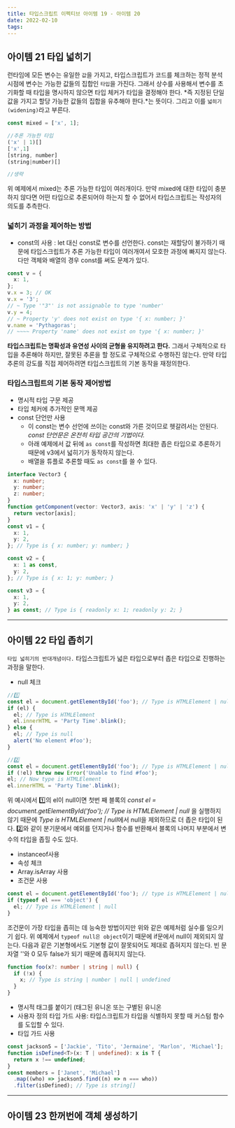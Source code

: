 ```yaml
---
title: 타입스크립트 이펙티브 아이템 19 - 아이템 20
date: 2022-02-10
tags:
---
```


## 아이템 21 타입 넓히기

런타임에 모든 변수는 유일한 `값`을 가지고, 타입스크립트가 코드를 체크하는 정적 분석 시점에 변수는 가능한 값들의 집합인 `타입`을 가진다. 그래서 상수를 사용해서 변수를 초기화할 때 타입을 명시하지 않으면 타입 체커가 타입을 결정해야 한다. *즉 지정된 단일 값을 가지고 할당 가능한 값들의 집합을 유추해야 한다.*는 뜻이다. 그리고 이를 `넓히기(widening)`라고 부른다.

```ts
const mixed = ['x', 1];

//추론 가능한 타입
('x' | 1)[]
['x',1]
[string, number]
(string|number)[]

//생략
```

위 예제에서 mixed는 추론 가능한 타입이 여러개이다. 만약 mixed에 대한 타입이 충분하지 않다면 어떤 타입으로 추론되어야 하는지 할 수 없어서 타입스크립트는 작성자의 의도를 추측한다.

### 넓히기 과정을 제어하는 방법

- const의 사용 : let 대신 const로 변수를 선언한다. const는 재할당이 불가하기 때문에 타입스크립트가 추론 가능한 타입이 여러개여서 모호한 과정에 빠지지 않는다. 다만 객체와 배열의 경우 const를 써도 문제가 있다.

```ts
const v = {
  x: 1,
};
v.x = 3; // OK
v.x = '3';
// ~ Type '"3"' is not assignable to type 'number'
v.y = 4;
// ~ Property 'y' does not exist on type '{ x: number; }'
v.name = 'Pythagoras';
// ~~~~ Property 'name' does not exist on type '{ x: number; }'
```

**타입스크립트는 명확성과 유연성 사이의 균형을 유지하려고 한다.** 그래서 구체적으로 타입을 추론해야 하지만, 잘못된 추론을 할 정도로 구체적으로 수행하진 않는다. 만약 타입 추론의 강도를 직접 제어하려면 타입스크립트의 기본 동작을 재정의한다.

### 타입스크립트의 기본 동작 제어방법

- 명시적 타입 구문 제공
- 타입 체커에 추가적인 문맥 제공
- const 단언만 사용
  - 이 const는 변수 선언에 쓰이는 const와 가른 것이므로 헷갈려서는 안된다. _const 단언문은 온전히 타입 공간의 기법이다._
  - 아래 예제에서 값 뒤에 `as const`를 작성하면 최대한 좁은 타입으로 추론하기 때문에 v3에서 넓히기가 동작하지 않는다.
  - 배열을 튜플로 추론할 때도 `as const`를 쓸 수 있다.

```ts
interface Vector3 {
  x: number;
  y: number;
  z: number;
}
function getComponent(vector: Vector3, axis: 'x' | 'y' | 'z') {
  return vector[axis];
}
const v1 = {
  x: 1,
  y: 2,
}; // Type is { x: number; y: number; }

const v2 = {
  x: 1 as const,
  y: 2,
}; // Type is { x: 1; y: number; }

const v3 = {
  x: 1,
  y: 2,
} as const; // Type is { readonly x: 1; readonly y: 2; }
```

---

## 아이템 22 타입 좁히기

`타입 넓히기의 반대개념이다.` 타입스크립트가 넓은 타입으로부터 좁은 타입으로 진행하는 과정을 말한다.

- null 체크

```ts
//1️⃣
const el = document.getElementById('foo'); // Type is HTMLElement | null
if (el) {
  el; // Type is HTMLElement
  el.innerHTML = 'Party Time'.blink();
} else {
  el; // Type is null
  alert('No element #foo');
}

//2️⃣
const el = document.getElementById('foo'); // Type is HTMLElement | null
if (!el) throw new Error('Unable to find #foo');
el; // Now type is HTMLElement
el.innerHTML = 'Party Time'.blink();
```

위 예시에서 1️⃣의 el이 null이면 첫번 째 블록의 _const el = document.getElementById('foo'); // Type is HTMLElement | null_ 을 실행하지 않기 때문에 *Type is HTMLElement | null*에서 null을 제외하므로 더 좁은 타입이 된다. 2️⃣와 같이 분기문에서 예외를 던지거나 함수를 반환해서 블록의 나머지 부분에서 변수의 타입을 좁힐 수도 있다.

- instanceof사용
- 속성 체크
- Array.isArray 사용
- 조건문 사용

```ts
const el = document.getElementById('foo'); // type is HTMLElement | null
if (typeof el === 'object') {
  el; // Type is HTMLElement | null
}
```

조건문이 가장 타입을 좁히는 데 능숙한 방법이지만 위와 같은 예제처럼 실수를 일으키기 쉽다. 위 예제에서 `typeof null은 object`이기 때문에 if문에서 null이 제외되지 않는다. 다음과 같은 기본형에서도 기본형 값이 잘못되어도 제대로 좁혀지지 않는다. 빈 문자열 ''와 0 모두 false가 되기 때문에 좁혀지지 않는다.

```ts
function foo(x?: number | string | null) {
  if (!x) {
    x; // Type is string | number | null | undefined
  }
}
```

- 명시적 태그를 붙이기 (태그된 유니온 또는 구별된 유니온
- 사용자 정의 타입 가드 사용: 타입스크립트가 타입을 식별하지 못할 때 커스텀 함수를 도입할 수 있다.
- 타입 가드 사용

```ts
const jackson5 = ['Jackie', 'Tito', 'Jermaine', 'Marlon', 'Michael'];
function isDefined<T>(x: T | undefined): x is T {
  return x !== undefined;
}
const members = ['Janet', 'Michael']
  .map((who) => jackson5.find((n) => n === who))
  .filter(isDefined); // Type is string[]
```

---

## 아이템 23 한꺼번에 객체 생성하기
